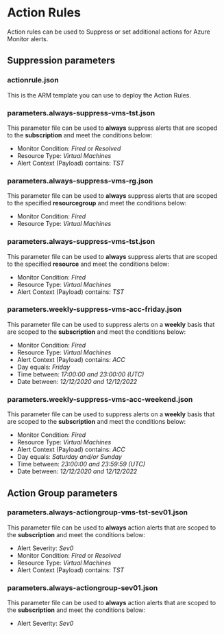 # Action Rules

Action rules can be used to Suppress or set additional actions for Azure Monitor alerts.

## Suppression parameters

### actionrule.json

This is the ARM template you can use to deploy the Action Rules.

### parameters.always-suppress-vms-tst.json

This parameter file can be used to **always** suppress alerts that are scoped to the **subscription** and meet the conditions below:

- Monitor Condition: _Fired_ or _Resolved_
- Resource Type: _Virtual Machines_
- Alert Context (Payload) contains: _TST_

### parameters.always-suppress-vms-rg.json

This parameter file can be used to **always** suppress alerts that are scoped to the specified **resourcegroup** and meet the conditions below:

- Monitor Condition: _Fired_
- Resource Type: _Virtual Machines_

### parameters.always-suppress-vms-tst.json

This parameter file can be used to **always** suppress alerts that are scoped to the specified **resource** and meet the conditions below:

- Monitor Condition: _Fired_
- Resource Type: _Virtual Machines_
- Alert Context (Payload) contains: _TST_

### parameters.weekly-suppress-vms-acc-friday.json

This parameter file can be used to suppress alerts on a **weekly** basis that are scoped to the **subscription** and meet the conditions below:

- Monitor Condition: _Fired_
- Resource Type: _Virtual Machines_
- Alert Context (Payload) contains: _ACC_
- Day equals: _Friday_
- Time between: _17:00:00 and 23:00:00 (UTC)_
- Date between: _12/12/2020 and 12/12/2022_

### parameters.weekly-suppress-vms-acc-weekend.json

This parameter file can be used to suppress alerts on a **weekly** basis that are scoped to the **subscription** and meet the conditions below:

- Monitor Condition: _Fired_
- Resource Type: _Virtual Machines_
- Alert Context (Payload) contains: _ACC_
- Day equals: _Saturday and/or Sunday_
- Time between: _23:00:00 and 23:59:59 (UTC)_
- Date between: _12/12/2020 and 12/12/2022_

## Action Group parameters

### parameters.always-actiongroup-vms-tst-sev01.json

This parameter file can be used to **always** action alerts that are scoped to the **subscription** and meet the conditions below:

- Alert Severity: _Sev0_
- Monitor Condition: _Fired_ or _Resolved_
- Resource Type: _Virtual Machines_
- Alert Context (Payload) contains: _TST_

### parameters.always-actiongroup-sev01.json

This parameter file can be used to **always** action alerts that are scoped to the **subscription** and meet the conditions below:

- Alert Severity: _Sev0_